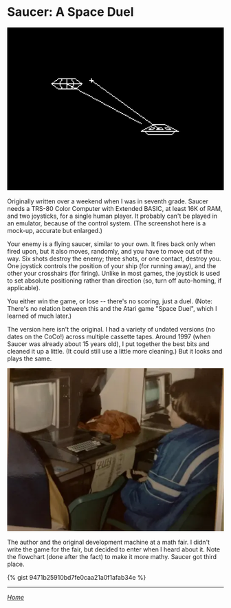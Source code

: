 Saucer: A Space Duel
====================

![Screenshot](saucer.webp)

Originally written over a weekend when I was in seventh grade. Saucer
needs a TRS-80 Color Computer with Extended BASIC, at least 16K of RAM,
and two joysticks, for a single human player. It probably can't be played
in an emulator, because of the control system. (The screenshot here is a
mock-up, accurate but enlarged.)

Your enemy is a flying saucer, similar to your own. It fires back only
when fired upon, but it also moves, randomly, and you have to move out
of the way. Six shots destroy the enemy; three shots, or one contact,
destroy you. One joystick controls the position of your ship (for
running away), and the other your crosshairs (for firing). Unlike in
most games, the joystick is used to set absolute positioning rather than
direction (so, turn off auto-homing, if applicable).

You either win the game, or lose -- there's no scoring, just a duel.
(Note: There's no relation between this and the Atari game "Space Duel",
which I learned of much later.)

The version here isn't the original. I had a variety of undated versions
(no dates on the CoCo!) across multiple cassette tapes. Around 1997
(when Saucer was already about 15 years old), I put together the best
bits and cleaned it up a little. (It could still use a little more
cleaning.) But it looks and plays the same.

![Me and CoCo](meandcoco.webp)

The author and the original development machine at a math fair. I didn't
write the game for the fair, but decided to enter when I heard about it.
Note the flowchart (done after the fact) to make it more mathy. Saucer got
third place.

{% gist 9471b25910bd7fe0caa21a0f1afab34e %}

---
*[Home](https://wmcbrine.com/)*
